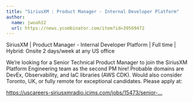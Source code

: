```yaml
---
title: "SiriusXM : Product Manager - Internal Developer Platform"
author:
  name: jwoah12
  url: https://news.ycombinator.com/item?id=39569472
---
```

SiriusXM | Product Manager - Internal Developer Platform | Full time | Hybrid: Onsite 2 days&#x2F;week at any US office

We’re looking for a Senior Technical Product Manager to join the SiriusXM Platform Engineering team as the second PM hire! Probable domains are DevEx, Observability, and IaC libraries (AWS CDK). Would also consider Toronto, UK, or fully remote for exceptional candidates. Please apply at:

<a href="https:&#x2F;&#x2F;uscareers-siriusxmradio.icims.com&#x2F;jobs&#x2F;15473&#x2F;senior-technical-product-manager---platform-engineering&#x2F;job?mode=view&amp;mobile=false&amp;width=739&amp;height=500&amp;bga=true&amp;needsRedirect=false&amp;jan1offset=-300&amp;jun1offset=-240" rel="nofollow">https:&#x2F;&#x2F;uscareers-siriusxmradio.icims.com&#x2F;jobs&#x2F;15473&#x2F;senior-...</a>

